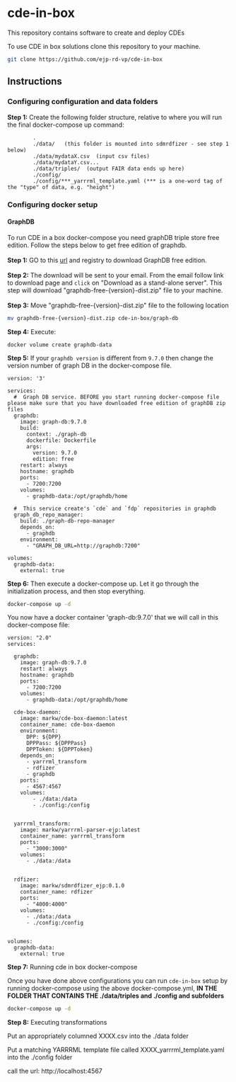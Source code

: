 # cde-in-box
This repository contains software to create and deploy CDEs

To use CDE in box solutions clone this repository to your machine.

```sh
git clone https://github.com/ejp-rd-vp/cde-in-box
```

## Instructions
### Configuring configuration and data folders 

**Step 1:** Create the following folder structure, relative to where you will run the final docker-compose up command:

```
        .
        ./data/   (this folder is mounted into sdmrdfizer - see step 1 below)
        ./data/mydataX.csv  (input csv files)
        ./data/mydataY.csv...
        ./data/triples/  (output FAIR data ends up here)
        ./config/
        ./config/***_yarrrml_template.yaml (*** is a one-word tag of the "type" of data, e.g. "height")
```

### Configuring docker setup
#### GraphDB
To run CDE in a box docker-compose you need graphDB triple store free edition. Follow the steps below to get free edition of graphdb.
<br></br>
**Step 1:** GO to this [url](https://www.ontotext.com/products/graphdb/graphdb-free/) and registry to download GraphDB free edition.
<br></br>
**Step 2:** The download will be sent to your email. From the email follow link to download page and `click` on "Download as a stand-alone server". This step will download "graphdb-free-{version}-dist.zip" file to your machine.
<br></br>
**Step 3:** Move "graphdb-free-{version}-dist.zip" file to the following location

```sh
mv graphdb-free-{version}-dist.zip cde-in-box/graph-db
```
**Step 4:** Execute:

```
docker volume create graphdb-data
```

**Step 5:** If your `graphdb version` is different from `9.7.0` then change the version number of graph DB in the docker-compose file.

```
version: '3'

services:
  #  Graph DB service. BEFORE you start running docker-compose file please make sure that you have downloaded free edition of graphDB zip files	
  graphdb:
    image: graph-db:9.7.0
    build:
      context: ./graph-db
      dockerfile: Dockerfile        
      args:
        version: 9.7.0
        edition: free
    restart: always
    hostname: graphdb
    ports:
      - 7200:7200
    volumes:
      - graphdb-data:/opt/graphdb/home
    
  #  This service create's `cde` and `fdp` repositories in graphdb	
  graph_db_repo_manager:
    build: ./graph-db-repo-manager
    depends_on:
      - graphdb
    environment:
      - "GRAPH_DB_URL=http://graphdb:7200"

volumes:
  graphdb-data:
    external: true

```


**Step 6:** Then execute a docker-compose up.   Let it go through the initialization process, and then stop everything.

```sh
docker-compose up -d
```

You now have a docker container 'graph-db:9.7.0' that we will call in this docker-compose file:

```
version: "2.0"
services:
  
  graphdb:
    image: graph-db:9.7.0
    restart: always
    hostname: graphdb
    ports:
      - 7200:7200
    volumes:
      - graphdb-data:/opt/graphdb/home

  cde-box-daemon: 
    image: markw/cde-box-daemon:latest
    container_name: cde-box-daemon
    environment:
      DPP: ${DPP}
      DPPPass: ${DPPPass}
      DPPToken: ${DPPToken}
    depends_on:
      - yarrrml_transform
      - rdfizer
      - graphdb
    ports:
      - 4567:4567
    volumes:
        - ./data:/data
        - ./config:/config
        
        
  yarrrml_transform: 
    image: markw/yarrrml-parser-ejp:latest
    container_name: yarrrml_transform
    ports:
      - "3000:3000"
    volumes:
      - ./data:/data
  
  
  rdfizer: 
    image: markw/sdmrdfizer_ejp:0.1.0
    container_name: rdfizer
    ports:
      - "4000:4000"
    volumes:
      - ./data:/data
      - ./config:/config

    
volumes:
  graphdb-data:
    external: true

```

**Step 7:**  Running cde in box docker-compose

Once you have done above configurations you can run `cde-in-box` setup by running docker-compose using the above docker-compose.yml,
**IN THE FOLDER THAT CONTAINS THE ./data/triples and ./config and subfolders**

```sh
docker-compose up -d
```

**Step 8:**  Executing transformations

Put an appropriately columned XXXX.csv into the ./data folder

Put a matching YARRRML template file called XXXX_yarrrml_template.yaml into the ./config folder

call the url:  http://localhost:4567

